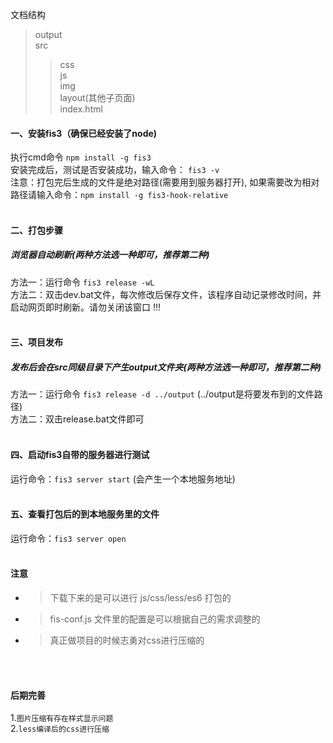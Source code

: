 
文档结构
>output  
>src  
>>css  
>>js  
>>img  
>>layout(其他子页面)  
>>index.html  
#### 一、安装fis3（确保已经安装了node)
执行cmd命令
```npm install -g fis3```
</br>
安装完成后，测试是否安装成功，输入命令：
```fis3 -v```
<br>
注意：打包完后生成的文件是绝对路径(需要用到服务器打开),
	    如果需要改为相对路径请输入命令：```npm install -g fis3-hook-relative```
</br>
</br>
#### 二、打包步骤
##### 浏览器自动刷新(两种方法选一种即可，推荐第二种)
方法一：运行命令  `fis3 release -wL`
</br>
方法二：双击dev.bat文件，每次修改后保存文件，该程序自动记录修改时间，并启动网页即时刷新。请勿关闭该窗口 !!!
</br>
</br>
#### 三、项目发布
##### 发布后会在src同级目录下产生output文件夹(两种方法选一种即可，推荐第二种)
方法一：运行命令  `fis3 release -d ../output`   (../output是将要发布到的文件路径)
</br>
方法二：双击release.bat文件即可
</br>
</br>
#### 四、启动fis3自带的服务器进行测试

运行命令：`fis3 server start` (会产生一个本地服务地址)
</br>
</br>
#### 五、查看打包后的到本地服务里的文件

运行命令：`fis3 server open`
</br>
</br>
#### 注意
* > 下载下来的是可以进行 js/css/less/es6 打包的
* > fis-conf.js 文件里的配置是可以根据自己的需求调整的
* > 真正做项目的时候志勇对css进行压缩的
</br>
</br>

#### 后期完善
1.`图片压缩有存在样式显示问题`
</br>
2.`less编译后的css进行压缩`

  
